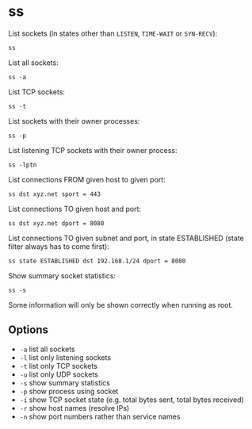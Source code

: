 # ss

List sockets (in states other than `LISTEN`, `TIME-WAIT` or
`SYN-RECV`):

    ss

List all sockets:

    ss -a

List TCP sockets:

    ss -t

List sockets with their owner processes:

    ss -p

List listening TCP sockets with their owner process:

    ss -lptn

List connections FROM given host to given port:

    ss dst xyz.net sport = 443

List connections TO given host and port:

    ss dst xyz.net dport = 8080

List connections TO given subnet and port, in state ESTABLISHED (state
filter always has to come first):

    ss state ESTABLISHED dst 192.168.1/24 dport = 8080

Show summary socket statistics:

    ss -s

Some information will only be shown correctly when running as root.

## Options

  - `-a` list all sockets
  - `-l` list only listening sockets
  - `-t` list only TCP sockets
  - `-u` list only UDP sockets
  - `-s` show summary statistics
  - `-p` show process using socket
  - `-i` show TCP socket state (e.g. total bytes sent, total bytes received)
  - `-r` show host names (resolve IPs)
  - `-n` show port numbers rather than service names
